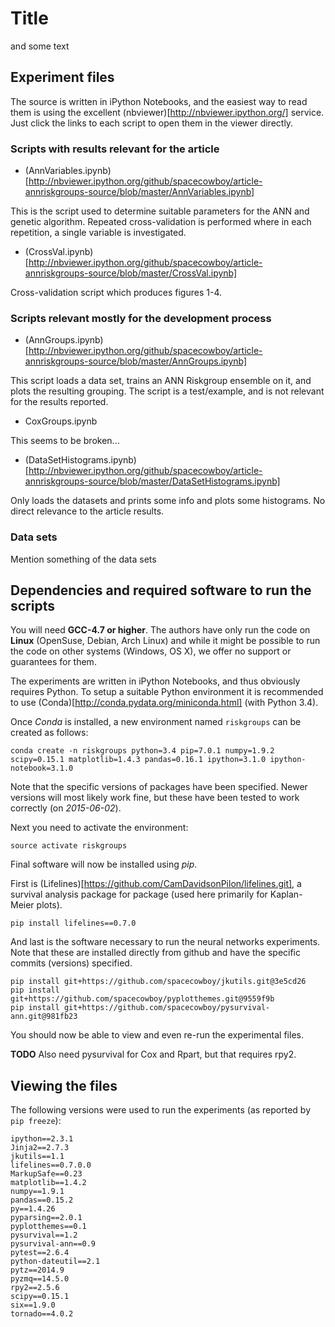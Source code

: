 # Title

and some text

## Experiment files

The source is written in iPython Notebooks, and the easiest way to
read them is using the excellent
(nbviewer)[http://nbviewer.ipython.org/] service. Just click the links
to each script to open them in the viewer directly.

### Scripts with results relevant for the article

- (AnnVariables.ipynb)[http://nbviewer.ipython.org/github/spacecowboy/article-annriskgroups-source/blob/master/AnnVariables.ipynb]

This is the script used to determine suitable parameters for the ANN
and genetic algorithm. Repeated cross-validation is performed where in
each repetition, a single variable is investigated.

- (CrossVal.ipynb)[http://nbviewer.ipython.org/github/spacecowboy/article-annriskgroups-source/blob/master/CrossVal.ipynb]

Cross-validation script which produces figures 1-4.



### Scripts relevant mostly for the development process

- (AnnGroups.ipynb)[http://nbviewer.ipython.org/github/spacecowboy/article-annriskgroups-source/blob/master/AnnGroups.ipynb]

This script loads a data set, trains an ANN Riskgroup ensemble on it,
and plots the resulting grouping. The script is a test/example, and is
not relevant for the results reported.

- CoxGroups.ipynb

This seems to be broken...

- (DataSetHistograms.ipynb)[http://nbviewer.ipython.org/github/spacecowboy/article-annriskgroups-source/blob/master/DataSetHistograms.ipynb]

Only loads the datasets and prints some info and plots some
histograms. No direct relevance to the article results.

### Data sets

Mention something of the data sets

## Dependencies and required software to run the scripts

You will need **GCC-4.7 or higher**. The authors have only run the
code on **Linux** (OpenSuse, Debian, Arch Linux) and while it might be
possible to run the code on other systems (Windows, OS X), we offer no
support or guarantees for them.

The experiments are written in iPython Notebooks, and thus obviously
requires Python. To setup a suitable Python environment it is recommended
to use (Conda)[http://conda.pydata.org/miniconda.html] (with Python 3.4).

Once *Conda* is installed, a new environment named `riskgroups` can be
created as follows:

```
conda create -n riskgroups python=3.4 pip=7.0.1 numpy=1.9.2 scipy=0.15.1 matplotlib=1.4.3 pandas=0.16.1 ipython=3.1.0 ipython-notebook=3.1.0
```

Note that the specific versions of packages have been specified. Newer
versions will most likely work fine, but these have been tested to
work correctly (on *2015-06-02*).

Next you need to activate the environment:

```
source activate riskgroups
```

Final software will now be installed using *pip*.

First is
(Lifelines)[https://github.com/CamDavidsonPilon/lifelines.git], a
survival analysis package for package (used here primarily for
Kaplan-Meier plots).

```
pip install lifelines==0.7.0
```

And last is the software necessary to run the neural networks
experiments. Note that these are installed directly from github and
have the specific commits (versions) specified.

```
pip install git+https://github.com/spacecowboy/jkutils.git@3e5cd26
pip install git+https://github.com/spacecowboy/pyplotthemes.git@9559f9b
pip install git+https://github.com/spacecowboy/pysurvival-ann.git@981fb23
```

You should now be able to view and even re-run the experimental files.

**TODO** Also need pysurvival for Cox and Rpart, but that requires rpy2.

## Viewing the files

The following versions were used to run the experiments (as reported
by `pip freeze`):

```
ipython==2.3.1
Jinja2==2.7.3
jkutils==1.1
lifelines==0.7.0.0
MarkupSafe==0.23
matplotlib==1.4.2
numpy==1.9.1
pandas==0.15.2
py==1.4.26
pyparsing==2.0.1
pyplotthemes==0.1
pysurvival==1.2
pysurvival-ann==0.9
pytest==2.6.4
python-dateutil==2.1
pytz==2014.9
pyzmq==14.5.0
rpy2==2.5.6
scipy==0.15.1
six==1.9.0
tornado==4.0.2
```
